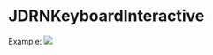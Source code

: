# JDRNKeyboardInteractive

Example:
![](https://d3vv6lp55qjaqc.cloudfront.net/items/3I461v3T263J2q0W0y3N/Screen%20Recording%202018-01-08%20at%2011.33%20PM.gif)
